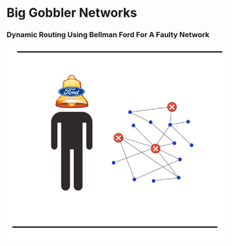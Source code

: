 # Big Gobbler Networks

### Dynamic Routing Using Bellman Ford For A Faulty Network

![alt text](readme_photo/bellman.png)
